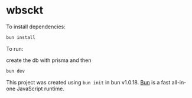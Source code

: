 # wbsckt

To install dependencies:

```bash
bun install
```

To run:

create the db with prisma and then

```bash
bun dev
```

This project was created using `bun init` in bun v1.0.18. [Bun](https://bun.sh) is a fast all-in-one JavaScript runtime.
